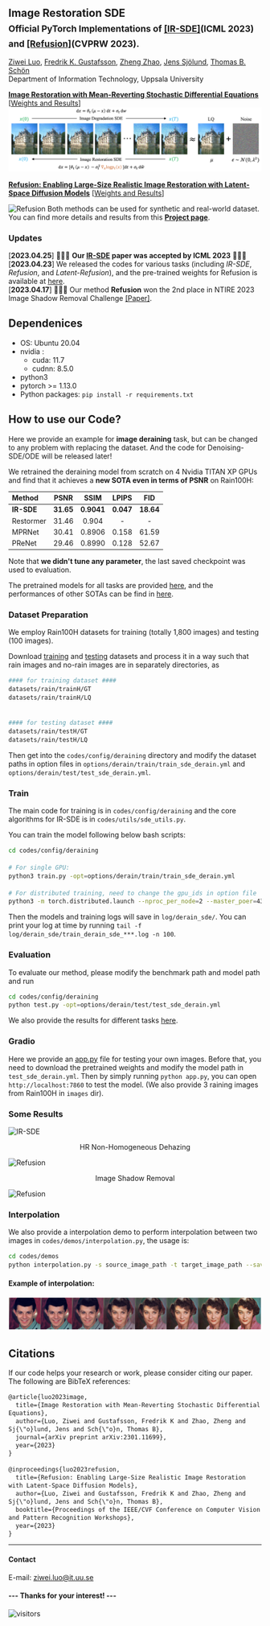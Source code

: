 
## Image Restoration SDE <br><sub>Official PyTorch Implementations of [[IR-SDE]](https://arxiv.org/abs/2301.11699)(ICML 2023) and [[Refusion]](https://arxiv.org/abs/2304.08291)(CVPRW 2023). </sub>

[Ziwei Luo](https://algolzw.github.io/), 
[Fredrik K. Gustafsson](https://www.fregu856.com/), 
[Zheng Zhao](https://zz.zabemon.com/), 
[Jens Sjölund](https://jsjol.github.io/), 
[Thomas B. Schön](https://user.it.uu.se/~thosc112/index.html)</br>
Department of Information Technology, Uppsala University</br>

**[Image Restoration with Mean-Reverting Stochastic Differential Equations](https://arxiv.org/abs/2301.11699)** [[Weights and Results](https://drive.google.com/drive/folders/14SvJXvp0HPKFHpGaaHy7h2I2fkRnIXAG?usp=share_link)]</br>
![IR-SDE](figs/overview.png)

**[Refusion: Enabling Large-Size Realistic Image Restoration with Latent-Space Diffusion Models](https://arxiv.org/abs/2304.08291)** [[Weights and Results](https://drive.google.com/drive/folders/1Xy7z9CH0weck775ixePnjD6fZIjAbre7?usp=share_link)]</br>

![Refusion](figs/refusion.png)
Both methods can be used for synthetic and real-world dataset. You can find more details and results from this **[Project page](https://algolzw.github.io/ir-sde/index.html)**.

### Updates
[**2023.04.25**] 🎉🎉🎉 **Our [IR-SDE](https://arxiv.org/abs/2301.11699) paper was accepted by ICML 2023** 🎉🎉🎉<br>
[**2023.04.23**] We released the codes for various tasks (including *IR-SDE*, *Refusion*, and *Latent-Refusion*), and the pre-trained weights for Refusion is available at [here](https://drive.google.com/drive/folders/1T5_UL4BgOIftEEkAzoa-SYX49P7COVa6?usp=share_link).<br>
[**2023.04.17**] 🎉🎉🎉 Our method **Refusion** won the 2nd place in NTIRE 2023 Image Shadow Removal Challenge [[Paper]](https://arxiv.org/abs/2304.08291).<br>
<!--[**2023.02.02**] We provide a [Gradio](https://gradio.app/) app file for the case that you want to [test your own images](https://github.com/Algolzw/image-restoration-sde#Gradio).-->

## Dependenices

* OS: Ubuntu 20.04
* nvidia :
	- cuda: 11.7
	- cudnn: 8.5.0
* python3
* pytorch >= 1.13.0
* Python packages: `pip install -r requirements.txt`

## How to use our Code?

Here we provide an example for **image deraining** task, but can be changed to any problem with replacing the dataset. And the code for Denoising-SDE/ODE will be released later!

We retrained the deraining model from scratch on 4 Nvidia TITAN XP GPUs and find that it achieves a **new SOTA even in terms of PSNR** on Rain100H:

| Method |  PSNR   | SSIM  | LPIPS   | FID  |
| :--- |  :----:  | :----:  | :----:  | :----:  |
| **IR-SDE** | **31.65**  | **0.9041** | **0.047** | **18.64** |
| Restormer | 31.46  | 0.904 | - | - |
| MPRNet | 30.41 | 0.8906 | 0.158 | 61.59 |
| PReNet | 29.46 | 0.8990 | 0.128 | 52.67 |

Note that **we didn't tune any parameter**, the last saved checkpoint was used to evaluation.

The pretrained models for all tasks are provided [here](https://drive.google.com/drive/folders/14SvJXvp0HPKFHpGaaHy7h2I2fkRnIXAG?usp=share_link), and the performances of other SOTAs can be find in [here](https://paperswithcode.com/sota/single-image-deraining-on-rain100h).

### Dataset Preparation

We employ Rain100H datasets for training (totally 1,800 images) and testing (100 images). 

Download [training](http://www.icst.pku.edu.cn/struct/att/RainTrainH.zip) and [testing](http://www.icst.pku.edu.cn/struct/att/Rain100H.zip) datasets and process it in a way such that rain images and no-rain images are in separately directories, as

```bash
#### for training dataset ####
datasets/rain/trainH/GT
datasets/rain/trainH/LQ


#### for testing dataset ####
datasets/rain/testH/GT
datasets/rain/testH/LQ

```

Then get into the `codes/config/deraining` directory and modify the dataset paths in option files in 
`options/derain/train/train_sde_derain.yml` and `options/derain/test/test_sde_derain.yml`.


### Train
The main code for training is in `codes/config/deraining` and the core algorithms for IR-SDE is in `codes/utils/sde_utils.py`.

You can train the model following below bash scripts:

```bash
cd codes/config/deraining

# For single GPU:
python3 train.py -opt=options/derain/train/train_sde_derain.yml

# For distributed training, need to change the gpu_ids in option file
python3 -m torch.distributed.launch --nproc_per_node=2 --master_poer=4321 train.py -opt=options/derain/train/train_sde_derain.yml --launcher pytorch
```

Then the models and training logs will save in `log/derain_sde/`. 
You can print your log at time by running `tail -f log/derain_sde/train_derain_sde_***.log -n 100`.

### Evaluation
To evaluate our method, please modify the benchmark path and model path and run

```bash
cd codes/config/deraining
python test.py -opt=options/derain/test/test_sde_derain.yml
```

We also provide the results for different tasks [here](https://drive.google.com/drive/folders/14SvJXvp0HPKFHpGaaHy7h2I2fkRnIXAG?usp=share_link).

### Gradio
Here we provide an [app.py](https://github.com/Algolzw/image-restoration-sde/blob/main/codes/config/deraining/app.py) file for testing your own images. Before that, you need to download the pretrained weights and modify the model path in `test_sde_derain.yml`. Then by simply running `python app.py`, you can open `http://localhost:7860` to test the model. (We also provide 3 raining images from Rain100H in `images` dir).

### Some Results
![IR-SDE](figs/results.png)
<div align='center'>HR Non-Homogeneous Dehazing</div>

![Refusion](figs/results_dehazing.png)

<div align='center'>Image Shadow Removal</div>

![Refusion](figs/results_deshadow.png)

### Interpolation
We also provide a interpolation demo to perform interpolation between two images in `codes/demos/interpolation.py`, the usage is:

```bash
cd codes/demos
python interpolation.py -s source_image_path -t target_image_path --save save_dir
```

#### Example of interpolation:
![IR-SDE](figs/interpolation.png)


## Citations
If our code helps your research or work, please consider citing our paper.
The following are BibTeX references:

```
@article{luo2023image,
  title={Image Restoration with Mean-Reverting Stochastic Differential Equations},
  author={Luo, Ziwei and Gustafsson, Fredrik K and Zhao, Zheng and Sj{\"o}lund, Jens and Sch{\"o}n, Thomas B},
  journal={arXiv preprint arXiv:2301.11699},
  year={2023}
}

@inproceedings{luo2023refusion,
  title={Refusion: Enabling Large-Size Realistic Image Restoration with Latent-Space Diffusion Models},
  author={Luo, Ziwei and Gustafsson, Fredrik K and Zhao, Zheng and Sj{\"o}lund, Jens and Sch{\"o}n, Thomas B},
  booktitle={Proceedings of the IEEE/CVF Conference on Computer Vision and Pattern Recognition Workshops},
  year={2023}
}
```

---

#### Contact
E-mail: ziwei.luo@it.uu.se

#### --- Thanks for your interest! --- ####
![visitors](https://visitor-badge.glitch.me/badge?page_id=Algolzw/image-restoration-sde)
